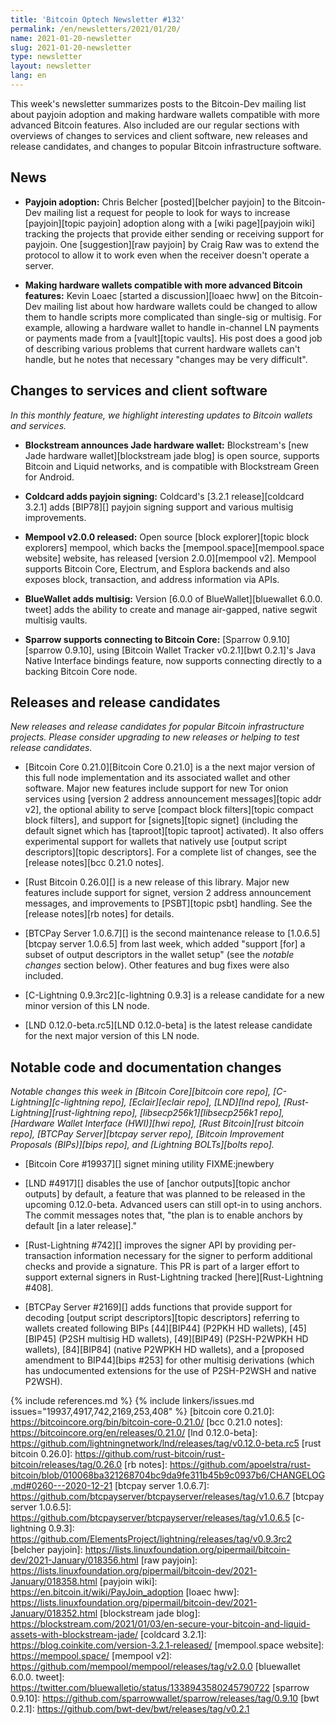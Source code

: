 ```yaml
---
title: 'Bitcoin Optech Newsletter #132'
permalink: /en/newsletters/2021/01/20/
name: 2021-01-20-newsletter
slug: 2021-01-20-newsletter
type: newsletter
layout: newsletter
lang: en
---
```

This week's newsletter summarizes posts to the Bitcoin-Dev mailing list
about payjoin adoption and making hardware wallets compatible with more
advanced Bitcoin features.  Also included are our regular sections with
overviews of changes to services and client software, new releases and
release candidates, and changes to popular Bitcoin infrastructure
software.

## News

- **Payjoin adoption:** Chris Belcher [posted][belcher payjoin] to the
  Bitcoin-Dev mailing list a request for people to look for ways to
  increase [payjoin][topic payjoin] adoption along with a [wiki
  page][payjoin wiki] tracking the projects that provide either sending
  or receiving support for payjoin.  One [suggestion][raw payjoin] by
  Craig Raw was to extend the protocol to allow it to work even when the
  receiver doesn't operate a server.

- **Making hardware wallets compatible with more advanced Bitcoin features:**
  Kevin Loaec [started a discussion][loaec hww] on the Bitcoin-Dev
  mailing list about how hardware wallets could be changed to allow them
  to handle scripts more complicated than single-sig or multisig.  For
  example, allowing a hardware wallet to handle in-channel LN payments
  or payments made from a [vault][topic vaults].  His post does a good
  job of describing various problems that current hardware wallets can't
  handle, but he notes that necessary "changes may be very difficult".

## Changes to services and client software

*In this monthly feature, we highlight interesting updates to Bitcoin
wallets and services.*

- **Blockstream announces Jade hardware wallet:**
  Blockstream's [new Jade hardware wallet][blockstream jade blog] is open source,
  supports Bitcoin and Liquid networks, and is compatible with Blockstream Green
  for Android.

- **Coldcard adds payjoin signing:**
  Coldcard's [3.2.1 release][coldcard 3.2.1] adds [BIP78][] payjoin signing
  support and various multisig improvements.

- **Mempool v2.0.0 released:**
  Open source [block explorer][topic block explorers] mempool, which backs the
  [mempool.space][mempool.space website] website, has released [version
  2.0.0][mempool v2]. Mempool supports Bitcoin Core, Electrum, and Esplora
  backends and also exposes block, transaction, and address information via APIs.

- **BlueWallet adds multisig:**
  Version [6.0.0 of BlueWallet][bluewallet 6.0.0. tweet] adds the ability to
  create and manage air-gapped, native segwit multisig vaults.

- **Sparrow supports connecting to Bitcoin Core:**
  [Sparrow 0.9.10][sparrow 0.9.10], using [Bitcoin Wallet Tracker v0.2.1][bwt
  0.2.1]'s Java Native Interface bindings feature, now supports connecting
  directly to a backing Bitcoin Core node.

## Releases and release candidates

*New releases and release candidates for popular Bitcoin infrastructure
projects.  Please consider upgrading to new releases or helping to test
release candidates.*

- [Bitcoin Core 0.21.0][Bitcoin Core 0.21.0] is a the next major version
  of this full node implementation and its associated wallet and other
  software.  Major new features include support for new Tor onion
  services using [version 2 address announcement messages][topic addr v2], the optional
  ability to serve [compact block filters][topic compact block filters],
  and support for [signets][topic signet] (including the default signet
  which has [taproot][topic taproot] activated).  It also offers
  experimental support for wallets that natively use [output script
  descriptors][topic descriptors].  For a complete list of changes, see
  the [release notes][bcc 0.21.0 notes].

- [Rust Bitcoin 0.26.0][] is a new release of this library.  Major new
  features include support for signet, version 2 address announcement messages,
  and improvements to [PSBT][topic psbt] handling.  See the
  [release notes][rb notes] for details.

- [BTCPay Server 1.0.6.7][] is the second maintenance release to
  [1.0.6.5][btcpay server 1.0.6.5] from last week, which added "support
  [for] a subset of output descriptors in the wallet setup" (see the
  *notable changes* section below).  Other features and bug fixes were
  also included.

- [C-Lightning 0.9.3rc2][c-lightning 0.9.3] is a release candidate for a
  new minor version of this LN node.

- [LND 0.12.0-beta.rc5][LND 0.12.0-beta] is the latest release candidate
  for the next major version of this LN node.

## Notable code and documentation changes

*Notable changes this week in [Bitcoin Core][bitcoin core repo],
[C-Lightning][c-lightning repo], [Eclair][eclair repo], [LND][lnd repo],
[Rust-Lightning][rust-lightning repo], [libsecp256k1][libsecp256k1
repo], [Hardware Wallet Interface (HWI)][hwi repo],
[Rust Bitcoin][rust bitcoin repo], [BTCPay Server][btcpay server repo],
[Bitcoin Improvement Proposals (BIPs)][bips repo], and [Lightning
BOLTs][bolts repo].*

- [Bitcoin Core #19937][] signet mining utility FIXME:jnewbery

- [LND #4917][] disables the use of [anchor outputs][topic anchor
  outputs] by default, a feature that was planned to be released in the
  upcoming 0.12.0-beta.  Advanced users can still opt-in to using
  anchors.  The commit messages notes that, "the plan is to enable
  anchors by default [in a later release]."

- [Rust-Lightning #742][] improves the signer API by providing per-transaction
  information necessary for the signer to perform additional checks and provide
  a signature. This PR is part of a larger effort to support external signers in
  Rust-Lightning tracked [here][Rust-Lightning #408].

- [BTCPay Server #2169][] adds functions that provide support for
  decoding [output script descriptors][topic descriptors] referring to
  wallets created following BIPs [44][BIP44] (P2PKH HD wallets),
  [45][BIP45] (P2SH multisig HD wallets), [49][BIP49] (P2SH-P2WPKH HD
  wallets), [84][BIP84] (native P2WPKH HD wallets), and a [proposed
  amendment to BIP44][bips #253] for other multisig derivations (which
  has undocumented extensions for the use of P2SH-P2WSH and native
  P2WSH).

{% include references.md %}
{% include linkers/issues.md issues="19937,4917,742,2169,253,408" %}
[bitcoin core 0.21.0]: https://bitcoincore.org/bin/bitcoin-core-0.21.0/
[bcc 0.21.0 notes]: https://bitcoincore.org/en/releases/0.21.0/
[lnd 0.12.0-beta]: https://github.com/lightningnetwork/lnd/releases/tag/v0.12.0-beta.rc5
[rust bitcoin 0.26.0]: https://github.com/rust-bitcoin/rust-bitcoin/releases/tag/0.26.0
[rb notes]: https://github.com/apoelstra/rust-bitcoin/blob/010068ba321268704bc9da9fe311b45b9c0937b6/CHANGELOG.md#0260---2020-12-21
[btcpay server 1.0.6.7]: https://github.com/btcpayserver/btcpayserver/releases/tag/v1.0.6.7
[btcpay server 1.0.6.5]: https://github.com/btcpayserver/btcpayserver/releases/tag/v1.0.6.5
[c-lightning 0.9.3]: https://github.com/ElementsProject/lightning/releases/tag/v0.9.3rc2
[belcher payjoin]: https://lists.linuxfoundation.org/pipermail/bitcoin-dev/2021-January/018356.html
[raw payjoin]: https://lists.linuxfoundation.org/pipermail/bitcoin-dev/2021-January/018358.html
[payjoin wiki]: https://en.bitcoin.it/wiki/PayJoin_adoption
[loaec hww]: https://lists.linuxfoundation.org/pipermail/bitcoin-dev/2021-January/018352.html
[blockstream jade blog]: https://blockstream.com/2021/01/03/en-secure-your-bitcoin-and-liquid-assets-with-blockstream-jade/
[coldcard 3.2.1]: https://blog.coinkite.com/version-3.2.1-released/
[mempool.space website]: https://mempool.space/
[mempool v2]: https://github.com/mempool/mempool/releases/tag/v2.0.0
[bluewallet 6.0.0. tweet]: https://twitter.com/bluewalletio/status/1338943580245790722
[sparrow 0.9.10]: https://github.com/sparrowwallet/sparrow/releases/tag/0.9.10
[bwt 0.2.1]: https://github.com/bwt-dev/bwt/releases/tag/v0.2.1